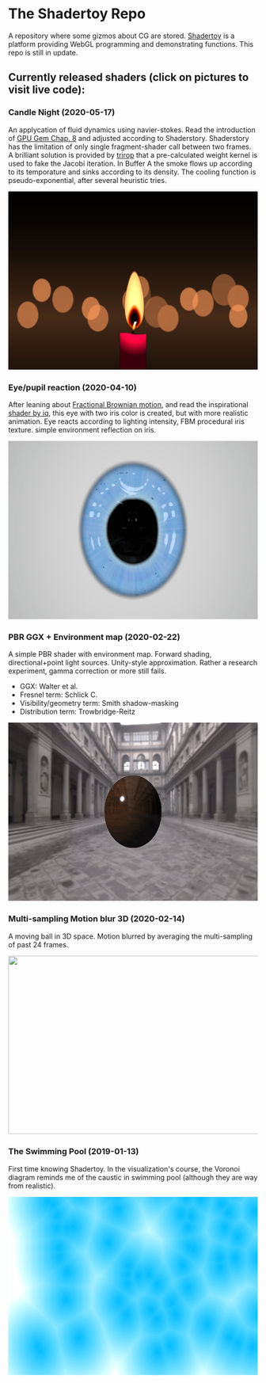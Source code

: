 # The Shadertoy Repo

A repository where some gizmos about CG are stored. [Shadertoy](https://www.shadertoy.com/) is a platform providing WebGL programming and demonstrating functions. This repo is still in update.

## Currently released shaders (click on pictures to visit live code):

### Candle Night (2020-05-17)

An applycation of fluid dynamics using navier-stokes. Read the introduction of [GPU Gem Chap. 8](https://developer.download.nvidia.com/books/HTML/gpugems/gpugems_ch38.html) and adjusted according to Shaderstory. Shaderstory has the limitation of only single fragment-shader call between two frames. A brilliant solution is provided by [trirop](https://www.shadertoy.com/user/trirop) that a pre-calculated weight kernel is used to fake the Jacobi iteration. In Buffer A the smoke flows up according to its temporature and sinks according to its density. The cooling function is pseudo-exponential, after several heuristic tries.

[<img src="https://github.com/RidgeSTD/Shadertoys/blob/master/demo/gifs/Candle_night.gif?raw=true" style="width:640px;height:360px;">](https://www.shadertoy.com/view/3dsBWj)
<!-- <iframe width="640" height="360" frameborder="0" src="https://www.shadertoy.com/embed/3dsBWj?gui=true&t=10&paused=true&muted=false" allowfullscreen></iframe> -->

### Eye/pupil reaction (2020-04-10)

After leaning about [Fractional Brownian motion](https://en.wikipedia.org/wiki/Fractional_Brownian_motion), and read the inspirational [shader by iq](https://www.shadertoy.com/view/lsfGRr), this eye with two iris color is created, but with more realistic animation. Eye reacts according to lighting intensity, FBM procedural iris texture. simple environment reflection on iris.

[<img src="https://github.com/RidgeSTD/Shadertoys/blob/master/demo/gifs/Eye_pupil_reaction.gif?raw=true" style="width:640px;height:360px;">](https://www.shadertoy.com/view/wdSczR)
<!-- <iframe width="640" height="360" frameborder="0" src="https://www.shadertoy.com/embed/wdSczR?gui=true&t=10&paused=true&muted=false" allowfullscreen></iframe> -->

### PBR GGX + Environment map (2020-02-22)

A simple PBR shader with environment map. Forward shading, directional+point light sources. Unity-style approximation. Rather a research experiment, gamma correction or more still fails.

+ GGX: Walter et al.
+ Fresnel term: Schlick C.
+ Visibility/geometry term: Smith shadow-masking
+ Distribution term: Trowbridge-Reitz

[<img src="https://github.com/RidgeSTD/Shadertoys/blob/master/demo/gifs/PBR_GGX_Ball.gif?raw=true" style="width:640px;height:360px;">](https://www.shadertoy.com/view/WldXz2)
<!-- <iframe width="640" height="360" frameborder="0" src="https://www.shadertoy.com/embed/WldXz2?gui=true&t=10&paused=true&muted=false" allowfullscreen></iframe> -->

### Multi-sampling Motion blur 3D (2020-02-14)

A moving ball in 3D space. Motion blurred by averaging the multi-sampling of past 24 frames.

[<img src="https://github.com/RidgeSTD/Shadertoys/blob/master/demo/gifs/MS_Motion_blur.gif?raw=true" style="width:640px;height:360px;">](https://www.shadertoy.com/view/ttcXD2)
<!-- <iframe width="640" height="360" frameborder="0" src="https://www.shadertoy.com/embed/ttcXD2?gui=true&t=10&paused=true&muted=false" allowfullscreen></iframe> -->

### The Swimming Pool (2019-01-13)

First time knowing Shadertoy. In the visualization's course, the Voronoi diagram reminds me of the caustic in swimming pool (although they are way from realistic).

[<img src="https://github.com/RidgeSTD/Shadertoys/blob/master/demo/gifs/Swimming_pool.gif?raw=true" style="width:640px;height:360px;">](https://www.shadertoy.com/view/3ss3DB)
<!-- <iframe width="640" height="360" frameborder="0" src="https://www.shadertoy.com/embed/3ss3DB?gui=true&t=10&paused=true&muted=false" allowfullscreen></iframe> -->